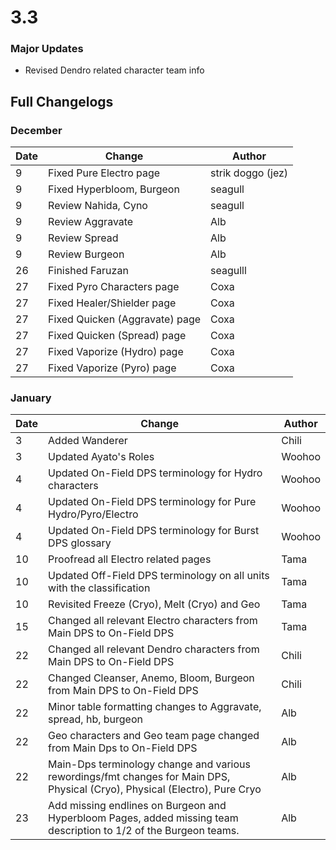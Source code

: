 # 3.3

### Major Updates

* Revised Dendro related character team info

## Full Changelogs

### December

| Date | Change                         | Author            |
| ---- | ------------------------------ | ----------------- |
| 9    | Fixed Pure Electro page        | strik doggo (jez) |
| 9    | Fixed Hyperbloom, Burgeon      | seagull           |
| 9    | Review Nahida, Cyno            | seagull           |
| 9    | Review Aggravate               | Alb               |
| 9    | Review Spread                  | Alb               |
| 9    | Review Burgeon                 | Alb               |
| 26   | Finished Faruzan               | seagulll          |
| 27   | Fixed Pyro Characters page     | Coxa              |
| 27   | Fixed Healer/Shielder page     | Coxa              |
| 27   | Fixed Quicken (Aggravate) page | Coxa              |
| 27   | Fixed Quicken (Spread) page    | Coxa              |
| 27   | Fixed Vaporize (Hydro) page    | Coxa              |
| 27   | Fixed Vaporize (Pyro) page     | Coxa              |

### January

| Date | Change                                                                                                                      | Author |
| ---- | --------------------------------------------------------------------------------------------------------------------------- | ------ |
| 3    | Added Wanderer                                                                                                              | Chili  |
| 3    | Updated Ayato's Roles                                                                                                       | Woohoo |
| 4    | Updated On-Field DPS terminology for Hydro characters                                                                       | Woohoo |
| 4    | Updated On-Field DPS terminology for Pure Hydro/Pyro/Electro                                                                | Woohoo |
| 4    | Updated On-Field DPS terminology for Burst DPS glossary                                                                     | Woohoo |
| 10   | Proofread all Electro related pages                                                                                         | Tama   |
| 10   | Updated Off-Field DPS terminology on all units with the classification                                                      | Tama   |
| 10   | Revisited Freeze (Cryo), Melt (Cryo) and Geo                                                                                | Tama   |
| 15   | Changed all relevant Electro characters from Main DPS to On-Field DPS                                                       | Tama   |
| 22   | Changed all relevant Dendro characters from Main DPS to On-Field DPS                                                        | Chili  |
| 22   | Changed Cleanser, Anemo, Bloom, Burgeon from Main DPS to On-Field DPS                                                       | Chili  |
| 22   | Minor table formatting changes to Aggravate, spread, hb, burgeon                                                            | Alb    |
| 22   | Geo characters and Geo team page changed from Main Dps to On-Field DPS                                                      | Alb    |
| 22   | Main-Dps terminology change and various rewordings/fmt changes for Main DPS, Physical (Cryo), Physical (Electro), Pure Cryo | Alb    |
| 23   | Add missing endlines on Burgeon and Hyperbloom Pages, added missing team description to 1/2 of the Burgeon  teams.          | Alb    |

